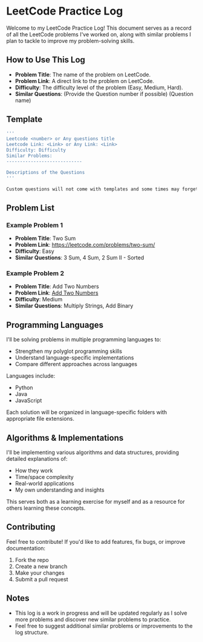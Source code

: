 # LeetCode Practice Log

Welcome to my LeetCode Practice Log! This document serves as a record of all the LeetCode problems I've worked on, along with similar problems I plan to tackle to improve my problem-solving skills.

## How to Use This Log

- **Problem Title**: The name of the problem on LeetCode.
- **Problem Link**: A direct link to the problem on LeetCode.
- **Difficulty**: The difficulty level of the problem (Easy, Medium, Hard).
- **Similar Questions**: (Provide the Question number if possible) (Question name)

## Template
```Bash
'''
Leetcode <number> or Any questions title
Leetcode Link: <Link> or Any Link: <Link>
Difficulty: Difficulty
Similar Problems: 
----------------------------

Descriptions of the Questions
'''

Custom questions will not come with templates and some times may forget to add in the template please excuse.
```

## Problem List

### Example Problem 1

- **Problem Title**: Two Sum
- **Problem Link**: https://leetcode.com/problems/two-sum/
- **Difficulty**: Easy
- **Similar Questions**: 3 Sum, 4 Sum, 2 Sum II - Sorted

### Example Problem 2

- **Problem Title**: Add Two Numbers
- **Problem Link**: [Add Two Numbers](https://leetcode.com/problems/add-two-numbers/)
- **Difficulty**: Medium
- **Similar Questions**: Multiply Strings, Add Binary


## Programming Languages

I'll be solving problems in multiple programming languages to:
- Strengthen my polyglot programming skills
- Understand language-specific implementations
- Compare different approaches across languages

Languages include:
- Python
- Java
- JavaScript

Each solution will be organized in language-specific folders with appropriate file extensions.

## Algorithms & Implementations
I'll be implementing various algorithms and data structures, providing detailed explanations of:
- How they work
- Time/space complexity
- Real-world applications
- My own understanding and insights

This serves both as a learning exercise for myself and as a resource for others learning these concepts.

## Contributing
Feel free to contribute! If you'd like to add features, fix bugs, or improve documentation:

1. Fork the repo
2. Create a new branch
3. Make your changes
4. Submit a pull request

## Notes

- This log is a work in progress and will be updated regularly as I solve more problems and discover new similar problems to practice.
- Feel free to suggest additional similar problems or improvements to the log structure.